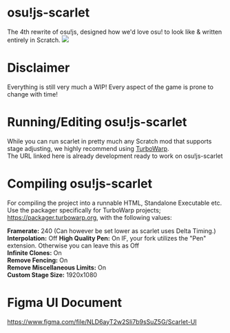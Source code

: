 # osu!js-scarlet
The 4th rewrite of osu!js, designed how we'd love osu! to look like & written entirely in Scratch.
<img src="https://i.imgur.com/G7Nzwh8.jpg"/>
<br>

# Disclaimer
Everything is still very much a WIP! Every aspect of the game is prone to change with time!

# Running/Editing osu!js-scarlet
While you can run scarlet in pretty much any Scratch mod that supports stage adjusting, we highly recommend using [TurboWarp](https://turbowarp.org/editor?size=1920x1080&clones=Infinity&offscreen&limitless&fps=240&extension=https://mikedev101.github.io/turbo_networking.js).<br>
The URL linked here is already development ready to work on osu!js-scarlet

# Compiling osu!js-scarlet
For compiling the project into a runnable HTML, Standalone Executable etc. Use the packager specifically for TurboWarp projects; https://packager.turbowarp.org, with the following values:<br>

<b>Framerate:</b> 240 (Can however be set lower as scarlet uses Delta Timing.)<br>
<b>Interpolation:</b> Off
<b>High Quality Pen:</b> On IF, your fork utilizes the "Pen" extension. Otherwise you can leave this as Off<br>
<b>Infinite Clones:</b> On<br>
<b>Remove Fencing:</b> On<br>
<b>Remove Miscellaneous Limits:</b> On<br>
<b>Custom Stage Size:</b> 1920x1080<br>

# Figma UI Document
https://www.figma.com/file/NLD6ayT2w2Sli7b9sSuZ5G/Scarlet-UI
